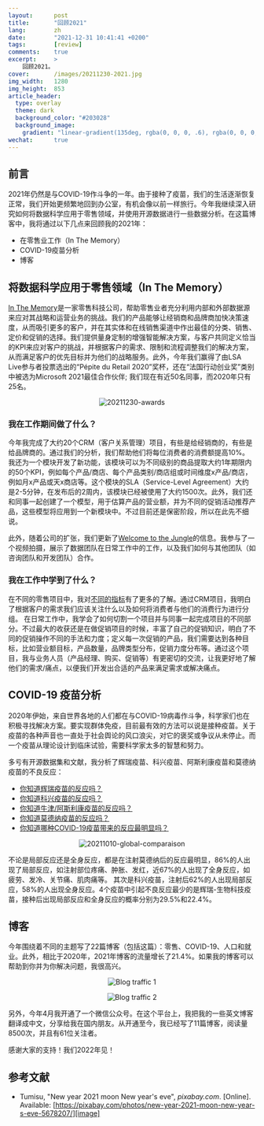 ```yaml
---
layout:      post
title:       "回顾2021"
lang:        zh
date:        "2021-12-31 10:41:41 +0200"
tags:        [review]
comments:    true
excerpt:     >
    回顾2021。
cover:       /images/20211230-2021.jpg
img_width:   1280
img_height:  853
article_header:
  type: overlay
  theme: dark
  background_color: "#203028"
  background_image:
    gradient: "linear-gradient(135deg, rgba(0, 0, 0, .6), rgba(0, 0, 0, .4))"
wechat:      true
---
```

## 前言
2021年仍然是与COVID-19作斗争的一年。由于接种了疫苗，我们的生活逐渐恢复正常，我们开始更频繁地回到办公室，有机会像以前一样旅行。今年我继续深入研究如何将数据科学应用于零售领域，并使用开源数据进行一些数据分析。在这篇博客中，我将通过以下几点来回顾我的2021年：
- 在零售业工作（In The Memory）
- COVID-19疫苗分析
- 博客

## 将数据科学应用于零售领域（In The Memory）
[In The Memory][Memory]是一家零售科技公司，帮助零售业者充分利用内部和外部数据源来应对其战略和运营业务的挑战。我们的产品能够让经销商和品牌商加快决策速度，从而吸引更多的客户，并在其实体和在线销售渠道中作出最佳的分类、销售、定价和促销的选择。我们提供量身定制的增强智能解决方案，与客户共同定义恰当的KPI来应对客户的挑战，并根据客户的需求、限制和流程调整我们的解决方案，从而满足客户的优先目标并为他们的战略服务。此外，今年我们赢得了由LSA Live参与者投票选出的“Pépite du Retail 2020”奖杯，还在“法国行动创业奖”类别中被选为Microsoft 2021最佳合作伙伴; 我们现在有近50名同事，而2020年只有25名。

<p align="center">
  <img alt="20211230-awards"
  src="{{ site.baseurl }}/images/20211230-awards.png"/>
</p>

### 我在工作期间做了什么？
今年我完成了大约20个CRM（客户关系管理）项目，有些是给经销商的，有些是给品牌商的。通过我们的分析，我们帮助他们将每位消费者的消费额提高10%。我还为一个模块开发了新功能，该模块可以为不同级别的商品提取大约1年期限内的50个KPI，例如每个产品/商店、每个产品类别/商店组或时间维度x产品/商店，例如月x产品或天x商店等。这个模块的SLA（Service-Level Agreement）大约是2-5分钟，在发布后的2周内，该模块已经被使用了大约1500次。此外，我们还和同事一起创建了一个模型，用于估算产品的营业额，并为不同的促销活动推荐产品，这些模型将应用到一个新模块中。不过目前还是保密阶段，所以在此先不细说。

此外，随着公司的扩张，我们更新了[Welcome to the Jungle][wttj]的信息。我参与了一个视频拍摄，展示了数据团队在日常工作中的工作，以及我们如何与其他团队（如咨询团队和开发团队）合作。

### 我在工作中学到了什么？
在不同的零售项目中，我对[不同的][part1][指标][part2]有了更多的了解。通过CRM项目，我明白了根据客户的需求我们应该关注什么以及如何将消费者与他们的消费行为进行分组。 在日常工作中，我学会了如何切割一个项目并与同事一起完成项目的不同部分。不过最大的收获还是在做促销项目的时候，丰富了自己的促销知识，明白了不同的促销操作不同的手法和力度；定义每一次促销的产品，我们需要达到各种目标，比如营业额目标，产品数量，品牌类型分布，促销力度分布等。通过这个项目，我与业务人员（产品经理、购买、促销等）有更密切的交流，让我更好地了解他们的需求/痛点，以便我们开发出合适的产品来满足需求或解决痛点。

## COVID-19 疫苗分析
2020年伊始，来自世界各地的人们都在与COVID-19病毒作斗争，科学家们也在积极寻找解决方案。要实现群体免疫，目前最有效的方法可以说是接种疫苗。关于疫苗的各种声音也一直处于社会舆论的风口浪尖，对它的褒奖或争议从未停止。而一个疫苗从理论设计到临床试验，需要科学家太多的智慧和努力。

多亏有开源数据集和文献，我分析了辉瑞疫苗、科兴疫苗、阿斯利康疫苗和莫德纳疫苗的不良反应：
- [你知道辉瑞疫苗的反应吗？][b1]
- [你知道科兴疫苗的反应吗？][b2]
- [你知道牛津/阿斯利康疫苗的反应吗？][b3]
- [你知道莫德纳疫苗的反应吗？][b4]
- [你知道哪种COVID-19疫苗带来的反应最明显吗？][b5]

<p align="center">
  <img alt="20211010-global-comparaison"
  src="{{ site.baseurl }}/images/20211010-global-comparaison.png"/>
</p>

不论是局部反应还是全身反应，都是在注射莫德纳后的反应最明显，86%的人出现了局部反应，如注射部位疼痛、肿胀、发红，近67%的人出现了全身反应，如疲劳、发冷、关节痛、肌肉痛等。 其次是科兴疫苗，注射后62%的人出现局部反应，58%的人出现全身反应。4个疫苗中引起不良反应最少的是辉瑞-生物科技疫苗，接种后出现局部反应和全身反应的概率分别为29.5%和22.4%。

## 博客
今年围绕着不同的主题写了22篇博客（包括这篇）：零售、COVID-19、人口和就业。此外，相比于2020年，2021年博客的流量增长了21.4%。如果我的博客可以帮助到你并为你解决问题，我很高兴。

<p align="center">
  <img alt="Blog traffic 1"
  src="{{ site.baseurl }}/images/20211230-blog1.png"/>
</p>

<p align="center">
  <img alt="Blog traffic 2"
  src="{{ site.baseurl }}/images/20211230-blog2.png"/>
</p>

另外，今年4月我开通了一个微信公众号。在这个平台上，我把我的一些英文博客翻译成中文，分享给我在国内朋友。从开通至今，我已经写了11篇博客，阅读量8500次，并且有61位关注者。

感谢大家的支持！我们2022年见！

## 参考文献
- Tumisu, "New year 2021 moon New year's eve", _pixabay.com_. [Online]. Available:
[https://pixabay.com/photos/new-year-2021-moon-new-year-s-eve-5678207/][image]

[Memory]: https://www.inthememory.com/?lang=en
[wttj]: https://www.welcometothejungle.com/fr/companies/memory
[blog-crm]: https://jingwen-z.github.io/crm-in-retailing/
[part1]: https://jingwen-z.github.io/multiple-kpis-in-retailing-1/
[part2]: https://jingwen-z.github.io/multiple-kpis-in-retailing-2/
[b1]: https://jingwen-z.github.io/cn/pfizer-biontech-covid-19-vaccine-reactions/
[b2]: https://jingwen-z.github.io/cn/coronavac-covid-19-vaccine-reactions/
[b3]: https://jingwen-z.github.io/cn/astrazeneca-oxford-covid-19-vaccine-reactions/
[b4]: https://jingwen-z.github.io/cn/moderna-covid-19-vaccine-reactions/
[b5]: https://jingwen-z.github.io/cn/four-covid-19-vaccines-reactions/
[image]: https://pixabay.com/photos/new-year-2021-moon-new-year-s-eve-5678207/
